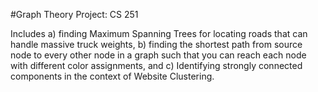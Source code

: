 #Graph Theory Project: CS 251

Includes a) finding Maximum Spanning Trees for locating roads that can handle massive truck weights, b) finding the shortest path from source node to every other node in a graph such that you can reach each node with 
different color assignments, and c) Identifying strongly connected components in the context of Website Clustering.
